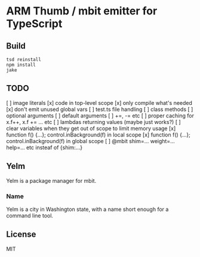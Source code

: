 # ARM Thumb / mbit emitter for TypeScript

## Build

```
tsd reinstall
npm install
jake
```

## TODO

[ ] image literals
[x] code in top-level scope
[x] only compile what's needed
[x] don't emit unused global vars
[ ] test.ts file handling
[ ] class methods
[ ] optional arguments
[ ] default arguments
[ ] +=, -= etc
[ ] proper caching for x.f++, x.f += ... etc
[ ] lambdas returning values (maybe just works?)
[ ] clear variables when they get out of scope to limit memory usage
[x] function f() {...}; control.inBackground(f) in local scope
[x] function f() {...}; control.inBackground(f) in global scope
[ ] @mbit shim=... weight=... help=... etc insteaf of {shim:...}

## Yelm

Yelm is a package manager for mbit. 

### Name

Yelm is a city in Washington state, with a name short enough for a command line tool.

## License

MIT
